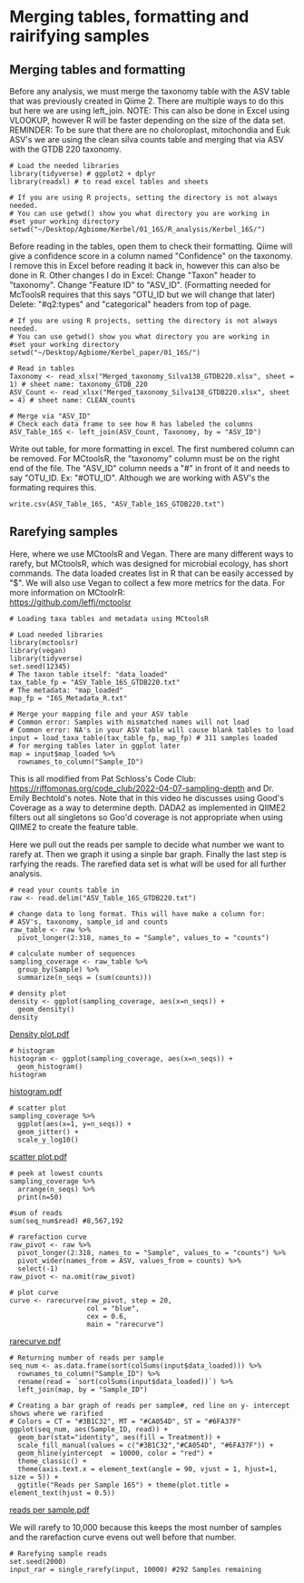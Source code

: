 # Merging tables, formatting and rairifying samples
## Merging tables and formatting
Before any analysis, we must merge the taxonomy table with the ASV table that was previously created in Qiime 2. There are multiple ways to do this but here we are using left_join.
NOTE: This can also be done in Excel using VLOOKUP, however R will be faster depending on the size of the data set.
REMINDER: To be sure that there are no choloroplast, mitochondia and Euk ASV's we are using the clean silva counts table and merging that via ASV with the GTDB 220 taxonomy. 

```
# Load the needed libraries
library(tidyverse) # ggplot2 + dplyr
library(readxl) # to read excel tables and sheets

# If you are using R projects, setting the directory is not always needed.
# You can use getwd() show you what directory you are working in
#set your working directory
setwd("~/Desktop/Agbiome/Kerbel/01_16S/R_analysis/Kerbel_16S/")
```

Before reading in the tables, open them to check their formatting. Qiime will give a confidence score in a column named "Confidence" on the taxonomy. I remove this in Excel before reading it back in, however this can also be done in R.
Other changes I do in Excel:
Change "Taxon" header to "taxonomy".
Change "Feature ID" to "ASV_ID". (Formatting needed for McToolsR requires that this says "OTU_ID but we will change that later)
Delete: "#q2:types" and "categorical" headers from top of page.

```
# If you are using R projects, setting the directory is not always needed.
# You can use getwd() show you what directory you are working in
#set your working directory
setwd("~/Desktop/Agbiome/Kerbel_paper/01_16S/")

# Read in tables
Taxonomy <- read_xlsx("Merged_taxonomy_Silva138_GTDB220.xlsx", sheet = 1) # sheet name: taxonomy_GTDB_220
ASV_Count <- read_xlsx("Merged_taxonomy_Silva138_GTDB220.xlsx", sheet = 4) # sheet name: CLEAN_counts

# Merge via "ASV_ID"
# Check each data frame to see how R has labeled the columns
ASV_Table_16S <- left_join(ASV_Count, Taxonomy, by = "ASV_ID")
```

Write out table, for more formatting in excel. The first numbered column can be removed. For MCtoolsR, the "taxonomy" column must be on the right end of the file.
The "ASV_ID" column needs a "#" in front of it and needs to say "OTU_ID. Ex: "#OTU_ID". Although we are working with ASV's the formating requires this.

```
write.csv(ASV_Table_16S, "ASV_Table_16S_GTDB220.txt")
```

## Rarefying samples
Here, where we use MCtoolsR and Vegan. There are many different ways to rarefy, but MCtoolsR, which was designed for microbial ecology, has short commands. The data loaded creates list in R that can be easily accessed by "$". We will also use Vegan to collect a few more metrics for the data.
For more information on MCtoolrR:  
https://github.com/leffj/mctoolsr 
```
# Loading taxa tables and metadata using MCtoolsR

# Load needed libraries 
library(mctoolsr)
library(vegan)
library(tidyverse)
set.seed(12345)
# The taxon table itself: "data_loaded"
tax_table_fp = "ASV_Table_16S_GTDB220.txt"
# The metadata: "map_loaded"
map_fp = "I6S_Metadata_R.txt"
                     
# Merge your mapping file and your ASV table
# Common error: Samples with mismatched names will not load
# Common error: NA's in your ASV table will cause blank tables to load
input = load_taxa_table(tax_table_fp, map_fp) # 311 samples loaded
# for merging tables later in ggplot later
map = input$map_loaded %>% 
  rownames_to_column("Sample_ID")
```
This is all modified from Pat Schloss's Code Club: https://riffomonas.org/code_club/2022-04-07-sampling-depth and Dr. Emily Bechtold's notes. Note that in this video he discusses using Good's Coverage as a way to determine depth. DADA2 as implemented in QIIME2 filters out all singletons so Goo'd coverage is not appropriate when using QIIME2 to create the feature table.

Here we pull out the reads per sample to decide what number we want to rarefy at. Then we graph it using a sinple bar graph. Finally the last step is rarfying the reads. The rarefied data set is what will be used for all further analysis. 
```
# read your counts table in
raw <- read.delim("ASV_Table_16S_GTDB220.txt")

# change data to long format. This will have make a column for: 
# ASV's, taxonomy, sample_id and counts
raw_table <- raw %>% 
  pivot_longer(2:318, names_to = "Sample", values_to = "counts")

# calculate number of sequences
sampling_coverage <- raw_table %>% 
  group_by(Sample) %>% 
  summarize(n_seqs = (sum(counts)))
```
```
# density plot
density <- ggplot(sampling_coverage, aes(x=n_seqs)) +
  geom_density()
density
```
[Density plot.pdf](https://github.com/user-attachments/files/16680548/Density.plot.pdf)
```
# histogram
histogram <- ggplot(sampling_coverage, aes(x=n_seqs)) +
  geom_histogram()
histogram
```
[histogram.pdf](https://github.com/user-attachments/files/16680557/histogram.pdf)
```
# scatter plot
sampling_coverage %>%
  ggplot(aes(x=1, y=n_seqs)) +
  geom_jitter() +
  scale_y_log10()
```
[scatter plot.pdf](https://github.com/user-attachments/files/16680561/scatter.plot.pdf)

```
# peek at lowest counts
sampling_coverage %>%
  arrange(n_seqs) %>%
  print(n=50)

#sum of reads
sum(seq_num$read) #8,567,192
```
```
# rarefaction curve
raw_pivot <- raw %>% 
  pivot_longer(2:318, names_to = "Sample", values_to = "counts") %>% 
  pivot_wider(names_from = ASV, values_from = counts) %>% 
  select(-1)
raw_pivot <- na.omit(raw_pivot)

# plot curve
curve <- rarecurve(raw_pivot, step = 20,
                   col = "blue", 
                   cex = 0.6,
                   main = "rarecurve")
```
[rarecurve.pdf](https://github.com/user-attachments/files/16681402/rarecurve.pdf)

```
# Returning number of reads per sample
seq_num <- as.data.frame(sort(colSums(input$data_loaded))) %>%
  rownames_to_column("Sample_ID") %>%
  rename(read = `sort(colSums(input$data_loaded))`) %>%
  left_join(map, by = "Sample_ID")
```
```
# Creating a bar graph of reads per sample#, red line on y- intercept shows where we rarified
# Colors = CT = "#3B1C32", MT = "#CA054D", ST = "#6FA37F"
ggplot(seq_num, aes(Sample_ID, read)) + 
  geom_bar(stat="identity", aes(fill = Treatment)) + 
  scale_fill_manual(values = c("#3B1C32","#CA054D", "#6FA37F")) +
  geom_hline(yintercept  = 10000, color = "red") +
  theme_classic() +
  theme(axis.text.x = element_text(angle = 90, vjust = 1, hjust=1, size = 5)) + 
  ggtitle("Reads per Sample 16S") + theme(plot.title = element_text(hjust = 0.5)) 
```
[reads per sample.pdf](https://github.com/user-attachments/files/16681440/reads.per.sample.pdf)

We will rarefy to 10,000 because this keeps the most number of samples and the rarefaction curve evens out well before that number. 
```
# Rarefying sample reads
set.seed(2000)
input_rar = single_rarefy(input, 10000) #292 Samples remaining
```

